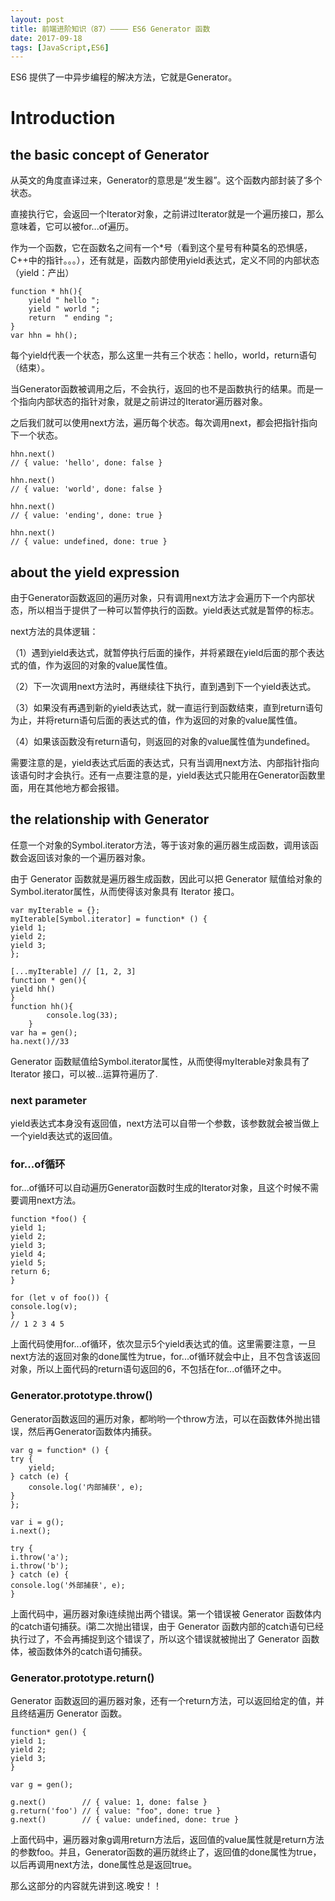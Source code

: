 ```yaml
---
layout: post
title: 前端进阶知识（87）———— ES6 Generator 函数
date: 2017-09-18
tags: [JavaScript,ES6]
---
```


ES6 提供了一中异步编程的解决方法，它就是Generator。

# Introduction

## the basic concept of Generator

从英文的角度直译过来，Generator的意思是“发生器”。这个函数内部封装了多个状态。

直接执行它，会返回一个Iterator对象，之前讲过Iterator就是一个遍历接口，那么意味着，它可以被for...of遍历。

作为一个函数，它在函数名之间有一个*号（看到这个星号有种莫名的恐惧感，C++中的指针。。。），还有就是，函数内部使用yield表达式，定义不同的内部状态（yield：产出）

    function * hh(){
        yield " hello ";
        yield " world ";
        return  " ending ";
    }
    var hhn = hh();

每个yield代表一个状态，那么这里一共有三个状态：hello，world，return语句（结束）。

当Generator函数被调用之后，不会执行，返回的也不是函数执行的结果。而是一个指向内部状态的指针对象，就是之前讲过的Iterator遍历器对象。

之后我们就可以使用next方法，遍历每个状态。每次调用next，都会把指针指向下一个状态。

    hhn.next()
    // { value: 'hello', done: false }

    hhn.next()
    // { value: 'world', done: false }

    hhn.next()
    // { value: 'ending', done: true }

    hhn.next()
    // { value: undefined, done: true }

## about the yield expression

由于Generator函数返回的遍历对象，只有调用next方法才会遍历下一个内部状态，所以相当于提供了一种可以暂停执行的函数。yield表达式就是暂停的标志。

next方法的具体逻辑：

（1）遇到yield表达式，就暂停执行后面的操作，并将紧跟在yield后面的那个表达式的值，作为返回的对象的value属性值。

（2）下一次调用next方法时，再继续往下执行，直到遇到下一个yield表达式。

（3）如果没有再遇到新的yield表达式，就一直运行到函数结束，直到return语句为止，并将return语句后面的表达式的值，作为返回的对象的value属性值。

（4）如果该函数没有return语句，则返回的对象的value属性值为undefined。

需要注意的是，yield表达式后面的表达式，只有当调用next方法、内部指针指向该语句时才会执行。还有一点要注意的是，yield表达式只能用在Generator函数里面，用在其他地方都会报错。

## the relationship with Generator

任意一个对象的Symbol.iterator方法，等于该对象的遍历器生成函数，调用该函数会返回该对象的一个遍历器对象。

由于 Generator 函数就是遍历器生成函数，因此可以把 Generator 赋值给对象的Symbol.iterator属性，从而使得该对象具有 Iterator 接口。

    var myIterable = {};
    myIterable[Symbol.iterator] = function* () {
    yield 1;
    yield 2;
    yield 3;
    };

    [...myIterable] // [1, 2, 3]
    function * gen(){
    yield hh()
    }
    function hh(){
            console.log(33);
        }
    var ha = gen();
    ha.next()//33

Generator 函数赋值给Symbol.iterator属性，从而使得myIterable对象具有了 Iterator 接口，可以被...运算符遍历了.

### next parameter

yield表达式本身没有返回值，next方法可以自带一个参数，该参数就会被当做上一个yield表达式的返回值。

### for...of循环

for...of循环可以自动遍历Generator函数时生成的Iterator对象，且这个时候不需要调用next方法。

    function *foo() {
    yield 1;
    yield 2;
    yield 3;
    yield 4;
    yield 5;
    return 6;
    }

    for (let v of foo()) {
    console.log(v);
    }
    // 1 2 3 4 5

上面代码使用for...of循环，依次显示5个yield表达式的值。这里需要注意，一旦next方法的返回对象的done属性为true，for...of循环就会中止，且不包含该返回对象，所以上面代码的return语句返回的6，不包括在for...of循环之中。

### Generator.prototype.throw()

Generator函数返回的遍历对象，都哟哟一个throw方法，可以在函数体外抛出错误，然后再Generator函数体内捕获。

    var g = function* () {
    try {
        yield;
    } catch (e) {
        console.log('内部捕获', e);
    }
    };

    var i = g();
    i.next();

    try {
    i.throw('a');
    i.throw('b');
    } catch (e) {
    console.log('外部捕获', e);
    }

上面代码中，遍历器对象i连续抛出两个错误。第一个错误被 Generator 函数体内的catch语句捕获。i第二次抛出错误，由于 Generator 函数内部的catch语句已经执行过了，不会再捕捉到这个错误了，所以这个错误就被抛出了 Generator 函数体，被函数体外的catch语句捕获。

### Generator.prototype.return()

Generator 函数返回的遍历器对象，还有一个return方法，可以返回给定的值，并且终结遍历 Generator 函数。

    function* gen() {
    yield 1;
    yield 2;
    yield 3;
    }

    var g = gen();

    g.next()        // { value: 1, done: false }
    g.return('foo') // { value: "foo", done: true }
    g.next()        // { value: undefined, done: true }

上面代码中，遍历器对象g调用return方法后，返回值的value属性就是return方法的参数foo。并且，Generator函数的遍历就终止了，返回值的done属性为true，以后再调用next方法，done属性总是返回true。

那么这部分的内容就先讲到这.晚安！！